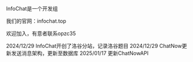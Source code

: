 InfoChat是一个开发组

我们的官网：infochat.top

欢迎加入，有意者联系opzc35

2024/12/29 InfoChat开创了洛谷分站，记录洛谷题目
2024/12/29 ChatNow更新发送消息架构，更新至数据库
2025/01/17 更新ChatNowAPI
